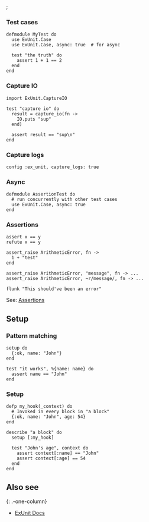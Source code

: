 ;

### Test cases

    defmodule MyTest do
      use ExUnit.Case
      use ExUnit.Case, async: true  # for async

      test "the truth" do
        assert 1 + 1 == 2
      end
    end

### Capture IO

    import ExUnit.CaptureIO

    test "capture io" do
      result = capture_io(fn ->
        IO.puts "sup"
      end)

      assert result == "sup\n"
    end

### Capture logs

    config :ex_unit, capture_logs: true

### Async

    defmodule AssertionTest do
      # run concurrently with other test cases
      use ExUnit.Case, async: true
    end

### Assertions

    assert x == y
    refute x == y

    assert_raise ArithmeticError, fn ->
      1 + "test"
    end

    assert_raise ArithmeticError, "message", fn -> ...
    assert_raise ArithmeticError, ~r/message/, fn -> ...

    flunk "This should've been an error"

See: [Assertions](http://devdocs.io/elixir/ex_unit/exunit.assertions)

Setup
-----

### Pattern matching

    setup do
      {:ok, name: "John"}
    end

    test "it works", %{name: name} do
      assert name == "John"
    end

### Setup

    defp my_hook(_context) do
      # Invoked in every block in "a block"
      {:ok, name: "John", age: 54}
    end

    describe "a block" do
      setup [:my_hook]
      
      test "John's age", context do
        assert context[:name] == "John"
        assert context[:age] == 54
      end
    end

Also see
--------

{: .-one-column}

-   [ExUnit Docs](http://devdocs.io/elixir/ex_unit/exunit#configure/1)
